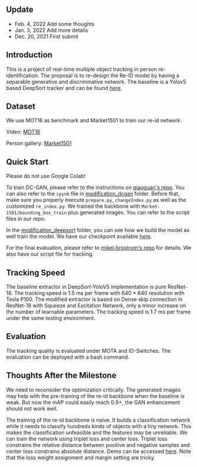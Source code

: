 ## Update

- Feb. 4, 2022  Add some thoughts 
- Jan. 3, 2022  Add more details
- Dec. 20, 2021  First submit



## Introduction

This is a project of real-time multiple object tracking in person re-identification. The proposal is to re-design the Re-ID model by having a separable generative and discriminative network. The baseline is a Yolov5 based DeepSort tracker and can be found [here](https://github.com/mikel-brostrom/Yolov5_DeepSort_Pytorch).



## Dataset

We use MOT16 as benchmark and Market1501 to train our re-id network.

Video: [MOT16](https://motchallenge.net/data/MOT16/)

Person gallery: [Market1501](https://www.kaggle.com/pengcw1/market-1501/data)



## Quick Start

Please do not use Google Colab!

To train DC-GAN, please refer to the instructions on [qiaoguan's repo](https://github.com/qiaoguan/Person-reid-GAN-pytorch/tree/master/DCGAN-tensorflow). You can also refer to the `ipynb` file in [modification_dcgan](https://github.com/SuperbTUM/real-time-person-ReID-tracking/tree/main/modification_dcgan) folder. Before that, make sure you properly execute `prepare.py`, `changeIndex.py` as well as the customized `re_index.py`. We trained the backbone with `Market-1501/bounding_box_train` plus generated images. You can refer to the script files in our repo. 

In the [modification_deepsort](https://github.com/SuperbTUM/real-time-person-ReID-tracking/tree/main/modification_deepsort) folder, you can see how we build the model as well train the model. We have our checkpoint available [here](https://drive.google.com/file/d/1jS6m1f52MWx8_Gd_Gk55qVTCeDHb_Zhz/view?usp=sharing). 

For the final evaluation, please refer to [mikel-brostrom's repo](https://github.com/mikel-brostrom/Yolov5_DeepSort_Pytorch) for details. We also have our script file for tracking.



## Tracking Speed

The baseline extractor in DeepSort-YoloV5 implementation is pure ResNet-18. The tracking speed is 1.5 ms per frame with 640 * 640 resolution with Tesla P100. The modified extractor is based on Dense skip connection in ResNet-18 with Squeeze and Excitation Network, only a minor increase on the number of learnable parameters. The tracking speed is 1.7 ms per frame under the same testing environment.



## Evaluation

The tracking quality is evaluated under MOTA and ID-Switches. The evaluation can be deployed with a bash command.



## Thoughts After the Milestone

We need to reconsider the optimization critically. The generated images may help with the pre-training of the re-id backbone when the baseline is weak. But now the mAP could easily reach 0.9+, the GAN enhancement should not work well.

The training of the re-id backbone is naive. It builds a classification network while it needs to classify hundreds kinds of objects with a tiny network. This makes the classification unfeasible and the features may be unreliable. We can train the network using triplet loss and center loss. Triplet loss constrains the relative distance between positive and negative samples and center loss constrains absolute distance. Demo can be accessed [here](https://github.com/SuperbTUM/real-time-person-ReID-tracking/blob/main/modification_deepsort/REID_DEMO.ipynb). Note that the loss weight assignment and margin setting are tricky.
